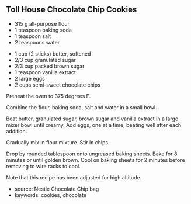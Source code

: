 Toll House Chocolate Chip Cookies
---------------------------------

- 315 g all-purpose flour
- 1 teaspoon baking soda
- 1 teaspoon salt
- 2 teaspoons water
<!-- -->
- 1 cup (2 sticks) butter, softened
- 2/3 cup granulated sugar
- 2/3 cup packed brown sugar
- 1 teaspoon vanilla extract
- 2 large eggs
- 2 cups semi-sweet chocolate chips

Preheat the oven to 375 degrees F.

Combine the flour, baking soda, salt and water in a small bowl.

Beat butter, granulated sugar, brown sugar and vanilla extract in a
large mixer bowl until creamy.  Add eggs, one at a time, beating well
after each addition.

Gradually mix in flour mixture.  Stir in chips.

Drop by rounded tablespoon onto ungreased baking sheets.  Bake for 8
minutes or until golden brown.  Cool on baking sheets for 2 minutes
before removing to wire racks to cool.

Note that this recipe has been adjusted for high altitude.

- source: Nestle Chocolate Chip bag
- keywords: cookies, chocolate
